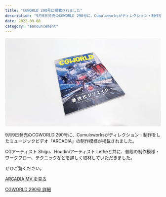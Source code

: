 ```yaml
---
title: "CGWORLD 290号に掲載されました"
description: "9月9日発売のCGWORLD 290号に、Cumuloworksがディレクション・制作をしたミュージックビデオ「ARCADIA」の制作模様が掲載されました。"
date: 2022-09-08
category: "announcement"
---
```


![](./cgworld-290/cgw.jpg)

9月9日発売のCGWORLD 290号に、Cumuloworksがディレクション・制作をしたミュージックビデオ「ARCADIA」の制作模様が掲載されました。

CGアーティスト Shigu、Houdiniアーティスト Letheと共に、普段の制作模様・ワークフロー、テクニックなどを詳しく取材していただきました。

ぜひご覧ください。

[ARCADIA MV を見る](https://cumulo.works/projects/arcadia)

[CGWORLD 290号 詳細](https://cgworld.jp/magazine/cgw290.html)
